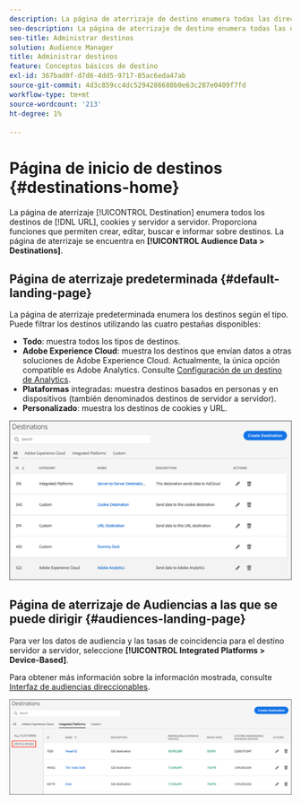 ```yaml
---
description: La página de aterrizaje de destino enumera todas las direcciones URL, cookies y destinos de servidor a servidor. Proporciona funciones que permiten crear, editar, buscar e informar sobre destinos. La página de aterrizaje se encuentra en Datos de audiencia > Destinos.
seo-description: La página de aterrizaje de destino enumera todas las direcciones URL, cookies y destinos de servidor a servidor. Proporciona funciones que permiten crear, editar, buscar e informar sobre destinos. La página de aterrizaje se encuentra en Datos de audiencia > Destinos.
seo-title: Administrar destinos
solution: Audience Manager
title: Administrar destinos
feature: Conceptos básicos de destino
exl-id: 367bad0f-d7d6-4dd5-9717-85ac6eda47ab
source-git-commit: 4d3c859cc4dc5294286680b0e63c287e0409f7fd
workflow-type: tm+mt
source-wordcount: '213'
ht-degree: 1%

---
```


# Página de inicio de destinos {#destinations-home}

La página de aterrizaje [!UICONTROL Destination] enumera todos los destinos de [!DNL URL], cookies y servidor a servidor. Proporciona funciones que permiten crear, editar, buscar e informar sobre destinos. La página de aterrizaje se encuentra en **[!UICONTROL Audience Data > Destinations]**.

## Página de aterrizaje predeterminada {#default-landing-page}

<!-- destinations-home.xml -->

La página de aterrizaje predeterminada enumera los destinos según el tipo. Puede filtrar los destinos utilizando las cuatro pestañas disponibles:

* **Todo**: muestra todos los tipos de destinos.
* **Adobe Experience Cloud**: muestra los destinos que envían datos a otras soluciones de Adobe Experience Cloud. Actualmente, la única opción compatible es Adobe Analytics. Consulte [Configuración de un destino de Analytics](/help/using/features/destinations/create-analytics-destination.md).
* **Plataformas** integradas: muestra destinos basados en personas y en dispositivos (también denominados destinos de servidor a servidor).
* **Personalizado**: muestra los destinos de cookies y URL.


![](assets/destinations-landing.png)

## Página de aterrizaje de Audiencias a las que se puede dirigir {#audiences-landing-page}

Para ver los datos de audiencia y las tasas de coincidencia para el destino servidor a servidor, seleccione **[!UICONTROL Integrated Platforms > Device-Based]**.

Para obtener más información sobre la información mostrada, consulte [Interfaz de audiencias direccionables](/help/using/features/addressable-audiences.md#addressable-audience-interface).

![](/help/using/features/assets/addressable-audiences-landing.png)

